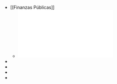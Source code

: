 - [[Finanzas Públicas]]
	- ![El impacto de la deuda pública en el crecimiento económico ](../assets/Cuáles_son_las_principales_conclusiones_y_recomendaciones_del_estudio._1642170033236_0.pdf)
-
-
-
-